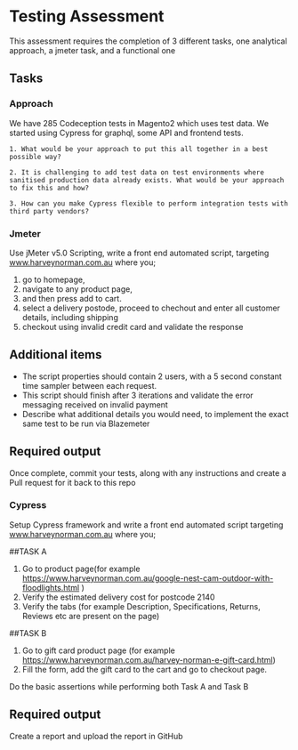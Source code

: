 
# Testing Assessment

This assessment requires the completion of 3 different tasks, one analytical approach, a jmeter task, and a functional one



## Tasks


### Approach
We have 285 Codeception tests in Magento2 which uses test data. We started using Cypress for graphql, some API and frontend tests.

    1. What would be your approach to put this all together in a best possible way?

    2. It is challenging to add test data on test environments where sanitised production data already exists. What would be your approach to fix this and how?

    3. How can you make Cypress flexible to perform integration tests with third party vendors?







### Jmeter 
Use jMeter v5.0 Scripting, write a front end automated script, targeting www.harveynorman.com.au where you;

1. go to homepage,
2. navigate to any product page,
3. and then press add to cart.
4. select a delivery postode, proceed to chechout and enter all customer details, including shipping
4. checkout using invalid credit card and validate the response


## Additional items

* The script properties should contain 2 users, with a 5 second constant time sampler between each request.
* This script should finish after 3 iterations and validate the error messaging received on invalid payment
* Describe what additional details you would need, to implement the exact same test to be run via Blazemeter


## Required output

Once complete, commit your tests, along with any instructions and create a Pull request for it back to this repo







### Cypress  
Setup Cypress framework and write a front end automated script targeting www.harveynorman.com.au where you;

##TASK A
1. Go to product page(for example https://www.harveynorman.com.au/google-nest-cam-outdoor-with-floodlights.html )
2. Verify the estimated delivery cost for postcode 2140
3. Verify the tabs (for example Description, Specifications, Returns, Reviews etc are present on the page) 

##TASK B
1. Go to gift card product page (for example https://www.harveynorman.com.au/harvey-norman-e-gift-card.html)
2. Fill the form, add the gift card to the cart and go to checkout page.

Do the basic assertions while performing both Task A and Task B

## Required output
Create a report and upload the report in GitHub



